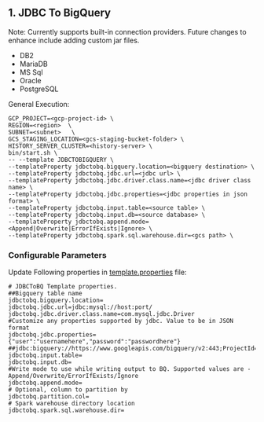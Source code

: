 ## 1. JDBC To BigQuery

Note: Currently supports built-in connection providers. Future changes to enhance include adding custom jar files.

* DB2
* MariaDB
* MS Sql
* Oracle
* PostgreSQL

General Execution:

```
GCP_PROJECT=<gcp-project-id> \
REGION=<region>  \
SUBNET=<subnet>   \
GCS_STAGING_LOCATION=<gcs-staging-bucket-folder> \
HISTORY_SERVER_CLUSTER=<history-server> \
bin/start.sh \
-- --template JDBCTOBIGQUERY \
--templateProperty jdbctobq.bigquery.location=<bigquery destination> \
--templateProperty jdbctobq.jdbc.url=<jdbc url> \
--templateProperty jdbctobq.jdbc.driver.class.name=<jdbc driver class name> \
--templateProperty jdbctobq.jdbc.properties=<jdbc properties in json format> \
--templateProperty jdbctobq.input.table=<source table> \
--templateProperty jdbctobq.input.db=<source database> \
--templateProperty jdbctobq.append.mode=<Append|Overwrite|ErrorIfExists|Ignore> \
--templateProperty jdbctobq.spark.sql.warehouse.dir=<gcs path> \
```

### Configurable Parameters
Update Following properties in  [template.properties](../../../../../../../resources/template.properties) file:
```
# JDBCToBQ Template properties.
##Bigquery table name
jdbctobq.bigquery.location=
jdbctobq.jdbc.url=jdbc:mysql://host:port/
jdbctobq.jdbc.driver.class.name=com.mysql.jdbc.Driver
#Customize any properties supported by jdbc. Value to be in JSON format
jdbctobq.jdbc.properties={"user":"usernamehere","password":"passwordhere"}
##jdbc:bigquery://https://www.googleapis.com/bigquery/v2:443;ProjectId=nsadineni;OAuthType=1;
jdbctobq.input.table=
jdbctobq.input.db=
#Write mode to use while writing output to BQ. Supported values are - Append/Overwrite/ErrorIfExists/Ignore
jdbctobq.append.mode=
# Optional, column to partition by
jdbctobq.partition.col=
# Spark warehouse directory location
jdbctobq.spark.sql.warehouse.dir=
```
